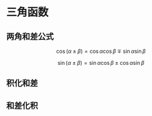 # 三角函数

## 两角和差公式

$$
\cos(\alpha \pm \beta) = 
\cos\alpha\cos\beta \mp \sin\alpha\sin\beta
$$

$$
\sin(\alpha \pm \beta) = \sin\alpha \cos\beta \pm \cos\alpha \sin\beta
$$

## 积化和差

## 和差化积


